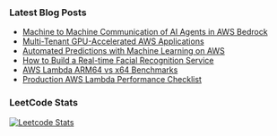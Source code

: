 ### Latest Blog Posts

<!-- BLOG-POST-LIST:START -->
- [Machine to Machine Communication of AI Agents in AWS Bedrock](https://devalent.com/blog/machine-to-machine-communication-of-ai-agents-in-aws-bedrock/)
- [Multi-Tenant GPU-Accelerated AWS Applications](https://abashev.com/multitenant-gpu-accelerated-aws-applications/)
- [Automated Predictions with Machine Learning on AWS](https://abashev.com/automated-predictions-with-machine-learning-on-aws/)
- [How to Build a Real-time Facial Recognition Service](https://abashev.com/how-to-build-a-real-time-facial-recognition-service/)
- [AWS Lambda ARM64 vs x64 Benchmarks](https://abashev.com/aws-lambda-arm64-vs-x64-benchmarks/)
- [Production AWS Lambda Performance Checklist](https://abashev.com/production-aws-lambda-performance-checklist/)
<!-- BLOG-POST-LIST:END -->

### LeetCode Stats

[![Leetcode Stats](https://leetcode.card.workers.dev/?username=abashev)](https://leetcode.com/abashev/)

